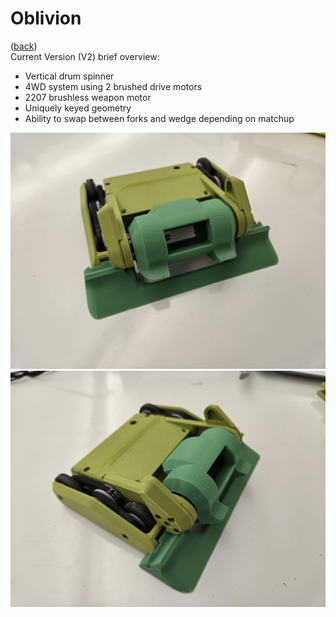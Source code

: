 # Oblivion
([back](README.md))
<br>Current Version (V2) brief overview:
- Vertical drum spinner
- 4WD system using 2 brushed drive motors
- 2207 brushless weapon motor
- Uniquely keyed geometry
- Ability to swap between forks and wedge depending on matchup
  
![Oblivion V2](ImagesOblivion/h1.jpg)
![Oblivion V2](ImagesOblivion/h2.jpg)

